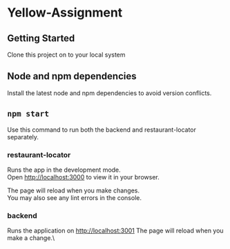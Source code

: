 # Yellow-Assignment
## Getting Started 

Clone this project on to your local system

## Node and npm dependencies

Install the latest node and npm dependencies to avoid version conflicts.

## `npm start`

Use this command to run both the backend and restaurant-locator separately.
### restaurant-locator
Runs the app in the development mode.\
Open [http://localhost:3000](http://localhost:3000) to view it in your browser.

The page will reload when you make changes.\
You may also see any lint errors in the console.
### backend
Runs the application on [http://localhost:3001](http://localhost:3001)
The page will reload when you make a change.\

